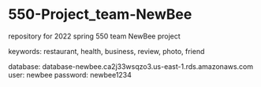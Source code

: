 # 550-Project_team-NewBee
repository for 2022 spring 550 team NewBee project

keywords: restaurant, health, business, review, photo, friend

database:
database-newbee.ca2j33wsqzo3.us-east-1.rds.amazonaws.com
user:
newbee
password:
newbee1234

